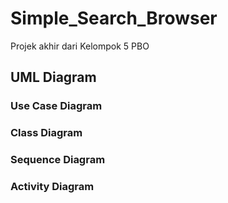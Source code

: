 # Simple_Search_Browser

Projek akhir dari Kelompok 5 PBO

## UML Diagram
### Use Case Diagram
### Class Diagram

### Sequence Diagram
### Activity Diagram
